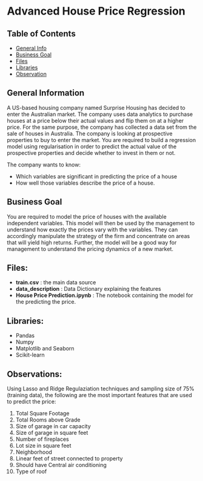 # Advanced House Price Regression

## Table of Contents
* [General Info](#general-information)
* [Business Goal](#business-goal)
* [Files](#files)
* [Libraries](#libraries)
* [Observation](#observations)

## General Information
A US-based housing company named Surprise Housing has decided to enter the Australian market. The company uses data analytics to purchase houses at a price below their actual values and flip them on at a higher price. For the same purpose, the company has collected a data set from the sale of houses in Australia.  The company is looking at prospective properties to buy to enter the market. You are required to build a regression model using regularisation in order to predict the actual value of the prospective properties and decide whether to invest in them or not. 

The company wants to know:
- Which variables are significant in predicting the price of a house
- How well those variables describe the price of a house.

## Business Goal
You are required to model the price of houses with the available independent variables. This model will then be used by the management to understand how exactly the prices vary with the variables. They can accordingly manipulate the strategy of the firm and concentrate on areas that will yield high returns. Further, the model will be a good way for management to understand the pricing dynamics of a new market.

## Files: 
- **train.csv** : the main data source
- **data_description** : Data Dictionary explaining the features
- **House Price Prediction.ipynb** : The notebook containing the model for the predicting the price.

## Libraries:
- Pandas
- Numpy
- Matplotlib and Seaborn
- Scikit-learn

## Observations:

Using Lasso and Ridge Regulaziation techniques and sampling size of 75% (training data), the following are the most important features that are used to predict the price:

1. Total Square Footage
2. Total Rooms above Grade
3. Size of garage in car capacity
4. Size of garage in square feet
5. Number of fireplaces
6. Lot size in square feet
7. Neighborhood
8. Linear feet of street connected to property
9. Should have Central air conditioning
10. Type of roof
